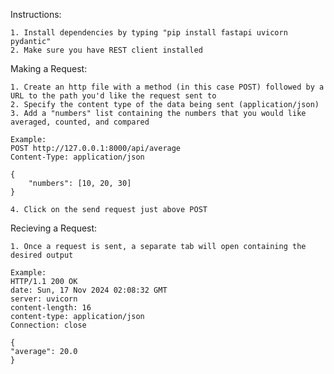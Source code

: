 Instructions:

    1. Install dependencies by typing "pip install fastapi uvicorn pydantic"
    2. Make sure you have REST client installed

Making a Request:

    1. Create an http file with a method (in this case POST) followed by a URL to the path you'd like the request sent to
    2. Specify the content type of the data being sent (application/json)
    3. Add a "numbers" list containing the numbers that you would like averaged, counted, and compared

    Example:
    POST http://127.0.0.1:8000/api/average
    Content-Type: application/json

    {
        "numbers": [10, 20, 30]
    }

    4. Click on the send request just above POST

Recieving a Request:

    1. Once a request is sent, a separate tab will open containing the desired output
    
    Example:
    HTTP/1.1 200 OK
    date: Sun, 17 Nov 2024 02:08:32 GMT
    server: uvicorn
    content-length: 16
    content-type: application/json
    Connection: close

    {
    "average": 20.0
    }
    
